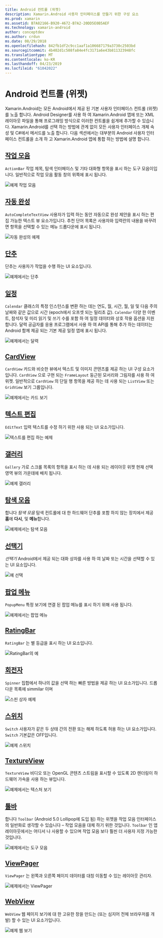 ```yaml
---
title: Android 컨트롤 (위젯)
description: Xamarin.Android 사용자 인터페이스를 만들기 위한 구성 요소
ms.prod: xamarin
ms.assetid: B7A82166-B920-4672-B7A2-20DD5E0B5AEF
ms.technology: xamarin-android
author: conceptdev
ms.author: crdun
ms.date: 08/29/2018
ms.openlocfilehash: 842fb1df2c9cc1aaf1a106687179a3730c2503bd
ms.sourcegitcommit: 4b402d1c508fa84e4fc3171a6e43b811323948fc
ms.translationtype: MT
ms.contentlocale: ko-KR
ms.lasthandoff: 04/23/2019
ms.locfileid: "61042022"
---
```

# <a name="android-controls-widgets"></a>Android 컨트롤 (위젯)

Xamarin.Android는 모든 Android에서 제공 된 기본 사용자 인터페이스 컨트롤 (위젯)를 노출 합니다. Android Designer를 사용 하 여 Xamarin.Android 앱에 또는 XML 레이아웃 파일을 통해 프로그래밍 방식으로 이러한 컨트롤을 쉽게에 추가할 수 있습니다. Xamarin.Android를 선택 하는 방법에 관계 없이 모든 사용자 인터페이스 개체 속성 및 C#에서 메서드를 노출 합니다. 다음 섹션에서는 대부분의 Android 사용자 인터페이스 컨트롤을 소개 하 고 Xamarin.Android 앱에 통합 하는 방법에 설명 합니다.

## <a name="action-barandroiduser-interfacecontrolsaction-barmd"></a>[작업 모음](~/android/user-interface/controls/action-bar.md) 

`ActionBar` 작업 제목, 탐색 인터페이스 및 기타 대화형 항목을 표시 하는 도구 모음이입니다. 일반적으로 작업 모음 활동 창의 위쪽에 표시 됩니다.

![예제 작업 모음](images/action-bar.png)


## <a name="auto-completeandroiduser-interfacecontrolsauto-completemd"></a>[자동 완성](~/android/user-interface/controls/auto-complete.md)

`AutoCompleteTextView` 사용자가 입력 하는 동안 자동으로 완성 제안을 표시 하는 편집 가능한 텍스트 뷰 요소가입니다. 추천 단어 목록은 사용자와 입력란의 내용을 바꾸려면 항목을 선택할 수 있는 메뉴 드롭다운에 표시 됩니다.

![자동 완성의 예제](images/auto-complete.png)


## <a name="buttonsandroiduser-interfacecontrolsbuttonsindexmd"></a>[단추](~/android/user-interface/controls/buttons/index.md)

단추는 사용자가 작업을 수행 하는 UI 요소입니다.

![예제에서는 단추](images/buttons.png)


## <a name="calendarandroiduser-interfacecontrolscalendarmd"></a>[일정](~/android/user-interface/controls/calendar.md)

`Calendar` 클래스의 특정 인스턴스를 변환 하는 데는 연도, 월, 시간, 월, 일 및 다음 주의 날짜와 같은 값으로 시간 (epoch에서 오프셋 되는 밀리초 값).
`Calendar` 다양 한 이벤트, 참석자 및 미리 읽기 및 쓰기 수를 포함 하 여 일정 데이터와 상호 작용 옵션을 지원 합니다. 달력 공급자를 응용 프로그램에서 사용 하 여 API를 통해 추가 하는 데이터는 Android 함께 제공 되는 기본 제공 일정 앱에 표시 됩니다.

![예제에서는 달력](images/calendar.png)


## <a name="cardviewandroiduser-interfacecontrolscard-viewmd"></a>[CardView](~/android/user-interface/controls/card-view.md)

`CardView` 카드와 비슷한 뷰에서 텍스트 및 이미지 콘텐츠를 제공 하는 UI 구성 요소가입니다. `CardView` 으로 구현 되는 `FrameLayout` 둥근된 모서리와 그림자를 사용 하 여 위젯. 일반적으로 `CardView` 의 단일 행 항목을 제공 하는 데 사용 되는 `ListView` 또는 `GridView` 보기 그룹입니다.

![예제에서는 카드 보기](images/cardview.png)


## <a name="edit-textandroiduser-interfacecontrolsedit-textmd"></a>[텍스트 편집](~/android/user-interface/controls/edit-text.md)

`EditText` 입력 텍스트를 수정 하기 위한 사용 되는 UI 요소가입니다.

![텍스트를 편집 하는 예제](images/edit-text.png)


## <a name="galleryandroiduser-interfacecontrolsgallerymd"></a>[갤러리](~/android/user-interface/controls/gallery.md)

`Gallery` 가로 스크롤 목록의 항목을 표시 하는 데 사용 되는 레이아웃 위젯 현재 선택 영역 뷰의 가운데에 배치 됩니다.

![예제 갤러리](images/gallery.png)


## <a name="navigation-barandroiduser-interfacecontrolsnavigation-barmd"></a>[탐색 모음](~/android/user-interface/controls/navigation-bar.md)

합니다 *탐색 모음* 탐색 컨트롤에 대 한 하드웨어 단추를 포함 하지 않는 장치에서 제공 **홈**에 **다시**, 및 **메뉴**합니다.

![예제에서는 탐색 모음](images/navigation-bar.png)


## <a name="pickersandroiduser-interfacecontrolspickersindexmd"></a>[선택기](~/android/user-interface/controls/pickers/index.md)

*선택기* Android에서 제공 되는 대화 상자를 사용 하 여 날짜 또는 시간을 선택할 수 있는 UI 요소입니다.

![예 선택](images/picker.png)


## <a name="popup-menuandroiduser-interfacecontrolspopup-menumd"></a>[팝업 메뉴](~/android/user-interface/controls/popup-menu.md)

`PopupMenu` 특정 보기에 연결 된 팝업 메뉴를 표시 하기 위해 사용 됩니다.

![예제에서는 팝업 메뉴](images/popup-menu.png)


## <a name="ratingbarandroiduser-interfacecontrolsratingbarmd"></a>[RatingBar](~/android/user-interface/controls/ratingbar.md)

`RatingBar` 는 별 등급을 표시 하는 UI 요소입니다.

![RatingBar의 예](ratingbar-images/01-ratingbar.png)


## <a name="spinnerandroiduser-interfacecontrolsspinnermd"></a>[회전자](~/android/user-interface/controls/spinner.md)

`Spinner` 집합에서 하나의 값을 선택 하는 빠른 방법을 제공 하는 UI 요소가입니다. 드롭다운 목록에 simmilar 이며 

![스핀 상자 예제](images/spinner.png)


## <a name="switchandroiduser-interfacecontrolsswitchmd"></a>[스위치](~/android/user-interface/controls/switch.md)

`Switch` 사용자가 같은 두 상태 간의 전환 또는 해제 하도록 허용 하는 UI 요소가입니다. `Switch` 기본값은 OFF입니다.

![예제 스위치](images/switch.png)


## <a name="textureviewandroiduser-interfacecontrolstexture-viewmd"></a>[TextureView](~/android/user-interface/controls/texture-view.md)

`TextureView` 비디오 또는 OpenGL 콘텐츠 스트림을 표시할 수 있도록 2D 렌더링이 하드웨어 가속을 사용 하는 뷰입니다.

![예제에서는 텍스처 보기](images/texture-view.png)


## <a name="toolbarandroiduser-interfacecontrolstool-barindexmd"></a>[툴바](~/android/user-interface/controls/tool-bar/index.md)

합니다 `Toolbar` (Android 5.0 Lollipop에 도입 됨) 하는 위젯을 작업 모음 인터페이스의 일반화로 생각할 수 있습니다 &ndash; 작업 모음을 대체 하기 위한 것입니다. `Toolbar` 인 앱 레이아웃에서는 어디서 나 사용할 수 있으며 작업 모음 보다 훨씬 더 사용자 지정 가능한 것입니다.

![예제에서는 도구 모음](images/toolbar.png)


## <a name="viewpagerandroiduser-interfacecontrolsview-pagerindexmd"></a>[ViewPager](~/android/user-interface/controls/view-pager/index.md) 

`ViewPager` 는 왼쪽과 오른쪽 페이지 데이터를 대칭 이동할 수 있는 레이아웃 관리자.

![예제에서는 ViewPager](images/viewpager.png)


## <a name="webviewandroiduser-interfacecontrolsweb-viewmd"></a>[WebView](~/android/user-interface/controls/web-view.md)

`WebView` 웹 페이지 보기에 대 한 고유한 창을 만드는 (또는 심지어 전체 브라우저를 개발) 할 수 있는 UI 요소가입니다.

![예제 웹 보기](images/web-view.png)

